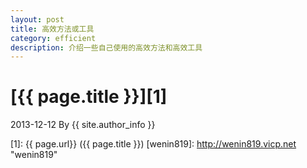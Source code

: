 ```yaml
---
layout: post
title: 高效方法或工具
category: efficient
description: 介绍一些自己使用的高效方法和高效工具
---
```

# [{{ page.title }}][1]
2013-12-12 By {{ site.author_info }}

[1]:    {{ page.url}}  ({{ page.title }})
[wenin819]:    http://wenin819.vicp.net  "wenin819"
